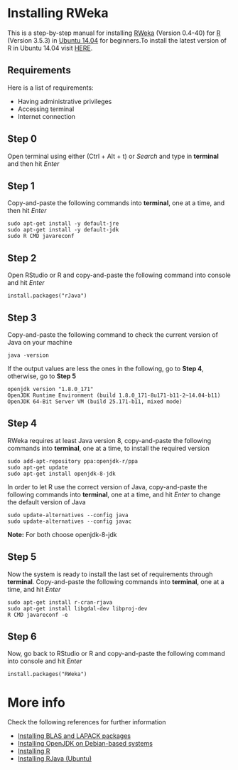 # Installing RWeka
This is a step-by-step manual for installing [RWeka](https://cran.r-project.org/web/packages/RWeka/index.html) (Version 0.4-40) for [R](https://cran.r-project.org/src/base/R-3/) (Version 3.5.3) in [Ubuntu 14.04](http://releases.ubuntu.com/14.04/) for beginners.To install the latest version of R in Ubuntu 14.04 visit [HERE](https://www.digitalocean.com/community/tutorials/how-to-set-up-r-on-ubuntu-14-04).

## Requirements
Here is a list of requirements:
 - Having administrative privileges
 - Accessing terminal
 - Internet connection

## Step 0
Open terminal using either (Ctrl + Alt + t) or *Search* and type in **terminal** and then hit *Enter*

## Step 1
Copy-and-paste the following commands into **terminal**, one at a time, and then hit *Enter*
```
sudo apt-get install -y default-jre
sudo apt-get install -y default-jdk
sudo R CMD javareconf
```
 
## Step 2
Open RStudio or R and copy-and-paste the following command into console and hit *Enter*
```
install.packages("rJava")
```
 
## Step 3
Copy-and-paste the following command to check the current version of Java on your machine
```
java -version
```
 
If the output values are less the ones in the following, go to **Step 4**, otherwise, go to **Step 5** 
```
openjdk version "1.8.0_171"
OpenJDK Runtime Environment (build 1.8.0_171-8u171-b11-2~14.04-b11)
OpenJDK 64-Bit Server VM (build 25.171-b11, mixed mode)
```

## Step 4 
RWeka requires at least Java version 8, copy-and-paste the following commands into **terminal**, one at a time, to install the required version
```
sudo add-apt-repository ppa:openjdk-r/ppa
sudo apt-get update
sudo apt-get install openjdk-8-jdk
```
In order to let R use the correct version of Java, copy-and-paste the following commands into **terminal**, one at a time, and hit *Enter* to change the default version of Java
```
sudo update-alternatives --config java
sudo update-alternatives --config javac
```
**Note:** For both choose openjdk-8-jdk
 
## Step 5
Now the system is ready to install the last set of requirements through **terminal**. Copy-and-paste the following commands into **terminal**, one at a time, and hit *Enter*
```
sudo apt-get install r-cran-rjava
sudo apt-get install libgdal-dev libproj-dev
R CMD javareconf -e
``` 
 
## Step 6
Now, go back to RStudio or R and copy-and-paste the following command into console and hit *Enter*
```
install.packages("RWeka")
```

# More info
Check the following references for further information
 - [Installing BLAS and LAPACK packages](https://askubuntu.com/questions/623578/installing-blas-and-lapack-packages)
 - [Installing OpenJDK on Debian-based systems](https://docs.datastax.com/en/cassandra/3.0/cassandra/install/installOpenJdkDeb.html)
 - [Installing R](https://www.ibm.com/support/knowledgecenter/en/SSPT3X_3.0.0/com.ibm.swg.im.infosphere.biginsights.install.doc/doc/install_install_r.html)
 - [Installing RJava (Ubuntu)](https://github.com/hannarud/r-best-practices/wiki/Installing-RJava-(Ubuntu))
